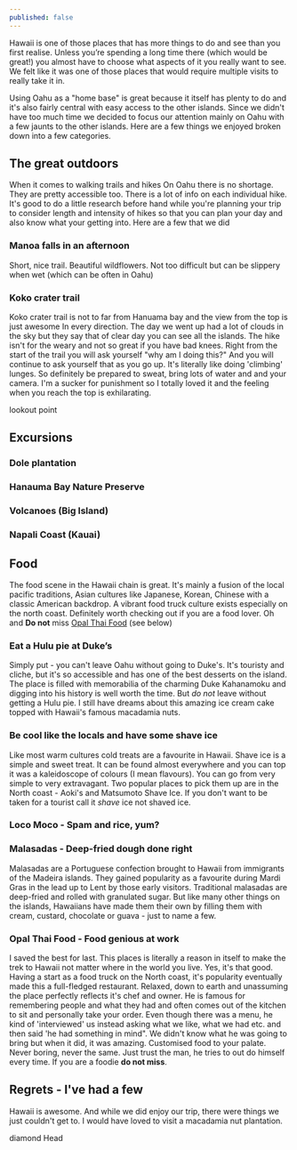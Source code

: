 ```yaml
---
published: false
---
```

Hawaii is one of those places that has more things to do and see than you first realise. Unless you’re spending a long time there (which would be great!) you almost have to choose what aspects of it you really want to see. We felt like it was one of those places that would require multiple visits to really take it in. 

Using Oahu as a "home base" is great because it itself has plenty to do and it's also fairly central with easy access to the other islands. Since we didn't have too much time we decided to focus our attention mainly on Oahu with a few jaunts to the other islands. Here are a few things we enjoyed broken down into a few categories.

## The great outdoors
When it comes to walking trails and hikes On Oahu there is no shortage.  They are pretty accessible too. There is a lot of info on each individual hike. It's good to do a little research before hand while you're planning your trip to consider length and intensity of hikes so that you can plan your day and also know what your getting into. 
Here are a few that we did 

### Manoa falls in an afternoon
Short, nice trail. Beautiful wildflowers. Not too difficult but can be slippery when wet (which can be often in Oahu)

### Koko crater trail
Koko crater trail is not to far from Hanuama bay and the view from the top is just awesome In every direction. The day we went up had a lot of clouds in the sky but they say that of clear day you can see all the islands. The hike isn't for the weary and not so great if you have bad knees. Right from the start of the trail you will ask yourself "why am I doing this?" And you will continue to ask yourself that as you go up.  It's literally like doing 'climbing' lunges.  So definitely be prepared to sweat, bring lots of water and and your camera. I'm a sucker for punishment so I totally loved it and the feeling when you reach the top is exhilarating. 

lookout point

## Excursions

### Dole plantation

### Hanauma Bay Nature Preserve

### Volcanoes (Big Island)

### Napali Coast (Kauai)


## Food
The food scene in the Hawaii chain is great. It's mainly a fusion of the local pacific traditions, Asian cultures like Japanese, Korean, Chinese with a classic American backdrop. A vibrant food truck culture exists especially on the north coast. Definitely worth checking out if you are a food lover. Oh and **Do not** miss [Opal Thai Food](http://opalthai.com) (see below)

### Eat a Hulu pie at Duke’s
Simply put - you can't leave Oahu without going to Duke's. It's touristy and cliche, but it's so accessible and has one of the best desserts on the island. The place is filled with memorabilia of the charming Duke Kahanamoku and digging into his history is well worth the time. But *do not* leave without getting a Hulu pie. I still have dreams about this amazing ice cream cake topped with Hawaii's famous macadamia nuts. 

### Be cool like the locals and have some shave ice
Like most warm cultures cold treats are a favourite in Hawaii. Shave ice is a simple and sweet treat. It can be found almost everywhere and you can top it was a kaleidoscope of colours (I mean flavours). You can go from very simple to very extravagant. Two popular places to pick them up are in the North coast - Aoki's and Matsumoto Shave Ice. If you don't want to be taken for a tourist call it *shave* ice not shaved ice.

### Loco Moco - Spam and rice, yum?


### Malasadas - Deep-fried dough done right
Malasadas are a Portuguese confection brought to Hawaii from immigrants of the Madeira islands. They gained popularity as a favourite during Mardi Gras in the lead up to Lent by those early visitors. Traditional malasadas are deep-fried and rolled with granulated sugar. But like many other things on the islands, Hawaiians have made them their own by filling them with cream, custard, chocolate or guava - just to name a few.

### Opal Thai Food - Food genious at work
I saved the best for last. This places is literally a reason in itself to make the trek to Hawaii not matter where in the world you live. Yes, it's that good. Having a start as a food truck on the North coast, it's popularity eventually made this a full-fledged restaurant. Relaxed, down to earth and unassuming the place perfectly reflects it's chef and owner. He is famous for remembering people and what they had and often comes out of the kitchen to sit and personally take your order. Even though there was a menu, he kind of 'interviewed' us instead asking what we like, what we had etc. and then said 'he had something in mind". We didn't know what he was going to bring but when it did, it was amazing. Customised food to your palate. Never boring, never the same. Just trust the man, he tries to out do himself every time. If you are a foodie **do not miss**.

## Regrets - I've had a few

Hawaii is awesome. And while we did enjoy our trip, there were things we just couldn't get to. I would have loved to visit a macadamia nut plantation.

diamond Head